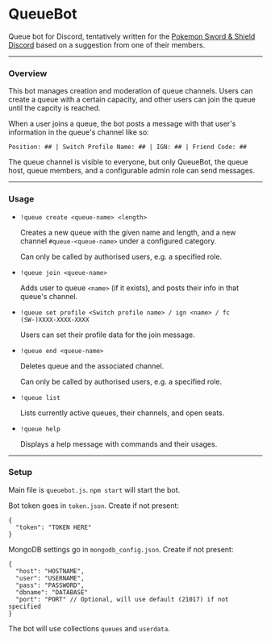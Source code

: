 # QueueBot
Queue bot for Discord, tentatively written for the [Pokemon Sword & Shield Discord](http://discord.gg/pokemonswordshield "Pokemon Sword & Shield Discord") based on a suggestion from one of their members. 

------------

### Overview

This bot manages creation and moderation of queue channels. Users can create a queue with a certain capacity, and other users can join the queue until the capcity is reached.

When a user joins a queue, the bot posts a message with that user's information in the queue's channel like so:

`Position: ## | Switch Profile Name: ## | IGN: ## | Friend Code: ## ` 

The queue channel is visible to everyone, but only QueueBot, the queue host, queue members, and a configurable admin role can send messages.

------------

### Usage
- `!queue create <queue-name> <length>`

	Creates a new queue with the given name and length, and a new channel `#queue-<queue-name>` under a configured category.

	Can only be called by authorised users, e.g. a specified role.

- `!queue join <queue-name>`

	Adds user to queue `<name>` (if it exists), and posts their info in that queue's channel.

- `!queue set profile <Switch profile name> / ign <name> / fc (SW-)XXXX-XXXX-XXXX`

	Users can set their profile data for the join message.

- `!queue end <queue-name>`

	Deletes queue and the associated channel.

	Can only be called by authorised users, e.g. a specified role.
	
- `!queue list`

	Lists currently active queues, their channels, and open seats.
	
- `!queue help`

	Displays a help message with commands and their usages.

------------

### Setup
Main file is `queuebot.js`.  `npm start` will start the bot.

Bot token goes in `token.json`. Create if not present:
```
{
  "token": "TOKEN HERE"
}
```

MongoDB settings go in `mongodb_config.json`. Create if not present:
```
{
  "host": "HOSTNAME",
  "user": "USERNAME",
  "pass": "PASSWORD",
  "dbname": "DATABASE"
  "port": "PORT" // Optional, will use default (21017) if not specified
}
```
The bot will use collections `queues` and `userdata`.
